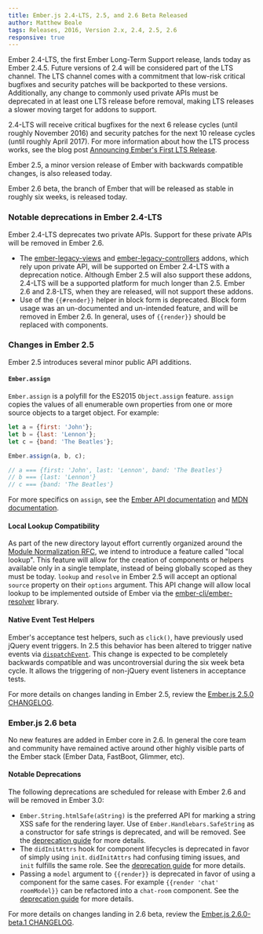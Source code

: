 ```yaml
---
title: Ember.js 2.4-LTS, 2.5, and 2.6 Beta Released
author: Matthew Beale
tags: Releases, 2016, Version 2.x, 2.4, 2.5, 2.6
responsive: true
---
```


Ember 2.4-LTS, the first Ember Long-Term Support release, lands today as Ember
2.4.5. Future versions of 2.4 will be considered part of the LTS channel.
The LTS channel comes with a commitment
that low-risk critical bugfixes and security patches will be backported to
these versions. Additionally, any change to commonly used private APIs must be deprecated
in at least one LTS release before removal, making LTS releases a slower
moving target for addons to support.

2.4-LTS will receive critical bugfixes for the next 6 release cycles (until
roughly November 2016) and security patches for the next 10 release cycles
(until roughly April 2017). For more information about how the LTS process works,
see the blog post [Announcing Ember's First LTS Release](http://emberjs.com/blog/2016/02/25/announcing-embers-first-lts.html).

Ember 2.5, a minor version release of Ember with backwards compatible
changes, is also released today.

Ember 2.6 beta, the branch of Ember that will be released as stable in
roughly six weeks, is released today.

### Notable deprecations in Ember 2.4-LTS

Ember 2.4-LTS deprecates two private APIs. Support for these private APIs will
be removed in Ember 2.6.

* The [ember-legacy-views](https://github.com/emberjs/ember-legacy-views) and [ember-legacy-controllers](https://github.com/emberjs/ember-legacy-controllers)
  addons, which rely upon private API, will be supported on Ember 2.4-LTS with a deprecation notice. Although Ember 2.5 will also
  support these addons, 2.4-LTS will be a supported platform for much longer than
  2.5. Ember 2.6 and 2.8-LTS, when they are released, will not support these addons.
* Use of the `{{#render}}` helper in block form is deprecated. Block form usage was an
  un-documented and un-intended feature, and will be removed in Ember 2.6. In general,
  uses of `{{render}}` should be replaced with components.

### Changes in Ember 2.5

Ember 2.5 introduces several minor public API additions.

#### `Ember.assign`

`Ember.assign` is a polyfill for the ES2015 `Object.assign` feature. `assign`
copies the values of all enumerable own properties from one or more source
objects to a target object. For example:

```javascript
let a = {first: 'John'};
let b = {last: 'Lennon'};
let c = {band: 'The Beatles'};

Ember.assign(a, b, c);

// a === {first: 'John', last: 'Lennon', band: 'The Beatles'}
// b === {last: 'Lennon'}
// c === {band: 'The Beatles'}
```

For more specifics on `assign`, see the [Ember API documentation](http://emberjs.com/api/#method_assign)
and [MDN documentation](https://developer.mozilla.org/en-US/docs/Web/JavaScript/Reference/Global_Objects/Object/assign).

#### Local Lookup Compatibility

As part of the new directory layout effort currently organized around the
[Module Normalization RFC](https://github.com/emberjs/rfcs/pull/124),
we intend to introduce a feature called
"local lookup". This feature will allow for the creation of components or helpers available
only in a single template, instead of being globally scoped as they must be
today. `lookup` and `resolve` in Ember 2.5 will accept an optional `source` property
on their `options` argument. This API change will allow local
lookup to be implemented outside of Ember via the
[ember-cli/ember-resolver](https://github.com/ember-cli/ember-resolver) library.

#### Native Event Test Helpers

Ember's acceptance test helpers, such as `click()`, have previously used
jQuery event triggers. In 2.5 this behavior has been altered to trigger
native events via [`dispatchEvent`](https://developer.mozilla.org/en-US/docs/Web/API/EventTarget/dispatchEvent).
This change is expected to be completely backwards compatible and was
uncontroversial during the six week beta cycle. It allows the triggering of
non-jQuery event listeners in acceptance tests.

For more details on changes landing in Ember 2.5, review the
[Ember.js 2.5.0 CHANGELOG](https://github.com/emberjs/ember.js/blob/v2.5.0/CHANGELOG.md).

### Ember.js 2.6 beta

No new features are added in Ember core in 2.6. In
general the core team and
community have remained active around other highly visible parts of
the Ember stack (Ember Data, FastBoot, Glimmer, etc).

#### Notable Deprecations

The following deprecations are scheduled for release with Ember 2.6 and will be
removed in Ember 3.0:

* `Ember.String.htmlSafe(aString)` is the preferred API for marking a string
  XSS safe for the rendering layer. Use of `Ember.Handlebars.SafeString` as
  a constructor for safe strings is deprecated, and will be removed.
  See the [deprecation guide](http://emberjs.com/deprecations/v2.x/#toc_use-ember-string-htmlsafe-over-ember-handlebars-safestring) for more details.
* The `didInitAttrs` hook for component lifecycles is deprecated in favor of
  simply using `init`. `didInitAttrs` had confusing timing
  issues, and `init` fulfills the same role. See the [deprecation guide](http://emberjs.com/deprecations/v2.x/#toc_ember-component-didinitattrs) for more details.
* Passing a `model` argument to `{{render}}` is deprecated in favor of using
  a component for the same cases. For example `{{render 'chat' roomModel}}`
  can be refactored into a `chat-room` component.
  See the [deprecation guide](http://emberjs.com/deprecations/v2.x/#toc_model-param-in-code-render-code-helper) for more details.

For more details on changes landing in 2.6 beta, review the
[Ember.js 2.6.0-beta.1 CHANGELOG](https://github.com/emberjs/ember.js/blob/v2.6.0-beta.1/CHANGELOG.md).
